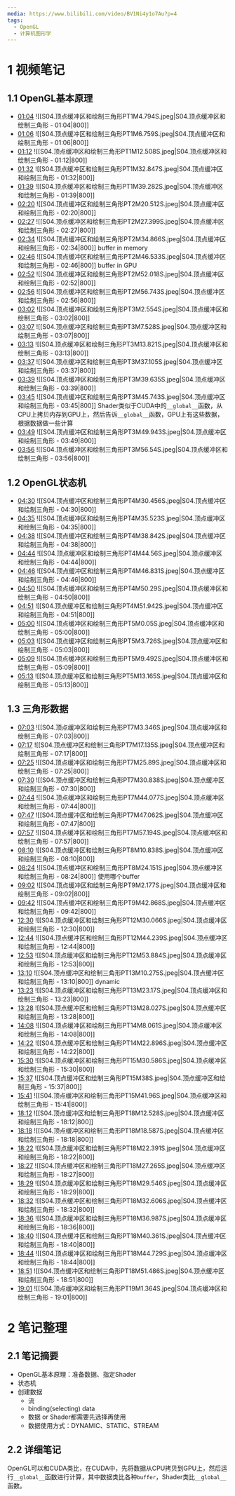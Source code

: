 ```yaml
---
media: https://www.bilibili.com/video/BV1Ni4y1o7Au?p=4
tags:
  - OpenGL
  - 计算机图形学
---
```

# 1 视频笔记
## 1.1 OpenGL基本原理
- [01:04](https://www.bilibili.com/video/BV1Ni4y1o7Au?p=4&t=64.79353#t=01:04.79) ![[S04.顶点缓冲区和绘制三角形PT1M4.794S.jpeg|S04.顶点缓冲区和绘制三角形 - 01:04|800]] 
- [01:06](https://www.bilibili.com/video/BV1Ni4y1o7Au?p=4&t=66.75895#t=01:06.76) ![[S04.顶点缓冲区和绘制三角形PT1M6.759S.jpeg|S04.顶点缓冲区和绘制三角形 - 01:06|800]] 
- [01:12](https://www.bilibili.com/video/BV1Ni4y1o7Au?p=4&t=72.507869#t=01:12.51) ![[S04.顶点缓冲区和绘制三角形PT1M12.508S.jpeg|S04.顶点缓冲区和绘制三角形 - 01:12|800]] 
- [01:32](https://www.bilibili.com/video/BV1Ni4y1o7Au?p=4&t=92.847381#t=01:32.85) ![[S04.顶点缓冲区和绘制三角形PT1M32.847S.jpeg|S04.顶点缓冲区和绘制三角形 - 01:32|800]] 
- [01:39](https://www.bilibili.com/video/BV1Ni4y1o7Au?p=4&t=99.281769#t=01:39.28) ![[S04.顶点缓冲区和绘制三角形PT1M39.282S.jpeg|S04.顶点缓冲区和绘制三角形 - 01:39|800]] 
- [02:20](https://www.bilibili.com/video/BV1Ni4y1o7Au?p=4&t=140.512483#t=02:20.51) ![[S04.顶点缓冲区和绘制三角形PT2M20.512S.jpeg|S04.顶点缓冲区和绘制三角形 - 02:20|800]] 
- [02:27](https://www.bilibili.com/video/BV1Ni4y1o7Au?p=4&t=147.399328#t=02:27.40) ![[S04.顶点缓冲区和绘制三角形PT2M27.399S.jpeg|S04.顶点缓冲区和绘制三角形 - 02:27|800]] 
- [02:34](https://www.bilibili.com/video/BV1Ni4y1o7Au?p=4&t=154.86563#t=02:34.87) ![[S04.顶点缓冲区和绘制三角形PT2M34.866S.jpeg|S04.顶点缓冲区和绘制三角形 - 02:34|800]] buffer in memory
- [02:46](https://www.bilibili.com/video/BV1Ni4y1o7Au?p=4&t=166.532796#t=02:46.53) ![[S04.顶点缓冲区和绘制三角形PT2M46.533S.jpeg|S04.顶点缓冲区和绘制三角形 - 02:46|800]] buffer in GPU
- [02:52](https://www.bilibili.com/video/BV1Ni4y1o7Au?p=4&t=172.01782#t=02:52.02) ![[S04.顶点缓冲区和绘制三角形PT2M52.018S.jpeg|S04.顶点缓冲区和绘制三角形 - 02:52|800]] 
- [02:56](https://www.bilibili.com/video/BV1Ni4y1o7Au?p=4&t=176.743186#t=02:56.74) ![[S04.顶点缓冲区和绘制三角形PT2M56.743S.jpeg|S04.顶点缓冲区和绘制三角形 - 02:56|800]] 
- [03:02](https://www.bilibili.com/video/BV1Ni4y1o7Au?p=4&t=182.553953#t=03:02.55) ![[S04.顶点缓冲区和绘制三角形PT3M2.554S.jpeg|S04.顶点缓冲区和绘制三角形 - 03:02|800]] 
- [03:07](https://www.bilibili.com/video/BV1Ni4y1o7Au?p=4&t=187.527801#t=03:07.53) ![[S04.顶点缓冲区和绘制三角形PT3M7.528S.jpeg|S04.顶点缓冲区和绘制三角形 - 03:07|800]] 
- [03:13](https://www.bilibili.com/video/BV1Ni4y1o7Au?p=4&t=193.821011#t=03:13.82) ![[S04.顶点缓冲区和绘制三角形PT3M13.821S.jpeg|S04.顶点缓冲区和绘制三角形 - 03:13|800]] 
- [03:37](https://www.bilibili.com/video/BV1Ni4y1o7Au?p=4&t=217.104731#t=03:37.10) ![[S04.顶点缓冲区和绘制三角形PT3M37.105S.jpeg|S04.顶点缓冲区和绘制三角形 - 03:37|800]] 
- [03:39](https://www.bilibili.com/video/BV1Ni4y1o7Au?p=4&t=219.634841#t=03:39.63) ![[S04.顶点缓冲区和绘制三角形PT3M39.635S.jpeg|S04.顶点缓冲区和绘制三角形 - 03:39|800]] 
- [03:45](https://www.bilibili.com/video/BV1Ni4y1o7Au?p=4&t=225.743319#t=03:45.74) ![[S04.顶点缓冲区和绘制三角形PT3M45.743S.jpeg|S04.顶点缓冲区和绘制三角形 - 03:45|800]] Shader类似于CUDA中的`__global__`函数，从CPU上拷贝内存到GPU上，然后告诉`__global__`函数，GPU上有这些数据，根据数据做一些计算
- [03:49](https://www.bilibili.com/video/BV1Ni4y1o7Au?p=4&t=229.942774#t=03:49.94) ![[S04.顶点缓冲区和绘制三角形PT3M49.943S.jpeg|S04.顶点缓冲区和绘制三角形 - 03:49|800]] 
- [03:56](https://www.bilibili.com/video/BV1Ni4y1o7Au?p=4&t=236.539838#t=03:56.54) ![[S04.顶点缓冲区和绘制三角形PT3M56.54S.jpeg|S04.顶点缓冲区和绘制三角形 - 03:56|800]] 
## 1.2 OpenGL状态机
- [04:30](https://www.bilibili.com/video/BV1Ni4y1o7Au?p=4&t=270.456046#t=04:30.46) ![[S04.顶点缓冲区和绘制三角形PT4M30.456S.jpeg|S04.顶点缓冲区和绘制三角形 - 04:30|800]] 
- [04:35](https://www.bilibili.com/video/BV1Ni4y1o7Au?p=4&t=275.523103#t=04:35.52) ![[S04.顶点缓冲区和绘制三角形PT4M35.523S.jpeg|S04.顶点缓冲区和绘制三角形 - 04:35|800]] 
- [04:38](https://www.bilibili.com/video/BV1Ni4y1o7Au?p=4&t=278.842042#t=04:38.84) ![[S04.顶点缓冲区和绘制三角形PT4M38.842S.jpeg|S04.顶点缓冲区和绘制三角形 - 04:38|800]] 
- [04:44](https://www.bilibili.com/video/BV1Ni4y1o7Au?p=4&t=284.559866#t=04:44.56) ![[S04.顶点缓冲区和绘制三角形PT4M44.56S.jpeg|S04.顶点缓冲区和绘制三角形 - 04:44|800]] 
- [04:46](https://www.bilibili.com/video/BV1Ni4y1o7Au?p=4&t=286.830791#t=04:46.83) ![[S04.顶点缓冲区和绘制三角形PT4M46.831S.jpeg|S04.顶点缓冲区和绘制三角形 - 04:46|800]] 
- [04:50](https://www.bilibili.com/video/BV1Ni4y1o7Au?p=4&t=290.29007#t=04:50.29) ![[S04.顶点缓冲区和绘制三角形PT4M50.29S.jpeg|S04.顶点缓冲区和绘制三角形 - 04:50|800]] 
- [04:51](https://www.bilibili.com/video/BV1Ni4y1o7Au?p=4&t=291.941652#t=04:51.94) ![[S04.顶点缓冲区和绘制三角形PT4M51.942S.jpeg|S04.顶点缓冲区和绘制三角形 - 04:51|800]] 
- [05:00](https://www.bilibili.com/video/BV1Ni4y1o7Au?p=4&t=300.049719#t=05:00.05) ![[S04.顶点缓冲区和绘制三角形PT5M0.05S.jpeg|S04.顶点缓冲区和绘制三角形 - 05:00|800]] 
- [05:03](https://www.bilibili.com/video/BV1Ni4y1o7Au?p=4&t=303.725606#t=05:03.73) ![[S04.顶点缓冲区和绘制三角形PT5M3.726S.jpeg|S04.顶点缓冲区和绘制三角形 - 05:03|800]] 
- [05:09](https://www.bilibili.com/video/BV1Ni4y1o7Au?p=4&t=309.491527#t=05:09.49) ![[S04.顶点缓冲区和绘制三角形PT5M9.492S.jpeg|S04.顶点缓冲区和绘制三角形 - 05:09|800]] 
- [05:13](https://www.bilibili.com/video/BV1Ni4y1o7Au?p=4&t=313.164587#t=05:13.16) ![[S04.顶点缓冲区和绘制三角形PT5M13.165S.jpeg|S04.顶点缓冲区和绘制三角形 - 05:13|800]] 
## 1.3 三角形数据
- [07:03](https://www.bilibili.com/video/BV1Ni4y1o7Au?p=4&t=423.345509#t=07:03.35) ![[S04.顶点缓冲区和绘制三角形PT7M3.346S.jpeg|S04.顶点缓冲区和绘制三角形 - 07:03|800]] 
- [07:17](https://www.bilibili.com/video/BV1Ni4y1o7Au?p=4&t=437.134948#t=07:17.13) ![[S04.顶点缓冲区和绘制三角形PT7M17.135S.jpeg|S04.顶点缓冲区和绘制三角形 - 07:17|800]] 
- [07:25](https://www.bilibili.com/video/BV1Ni4y1o7Au?p=4&t=445.889617#t=07:25.89) ![[S04.顶点缓冲区和绘制三角形PT7M25.89S.jpeg|S04.顶点缓冲区和绘制三角形 - 07:25|800]] 
- [07:30](https://www.bilibili.com/video/BV1Ni4y1o7Au?p=4&t=450.838241#t=07:30.84) ![[S04.顶点缓冲区和绘制三角形PT7M30.838S.jpeg|S04.顶点缓冲区和绘制三角形 - 07:30|800]] 
- [07:44](https://www.bilibili.com/video/BV1Ni4y1o7Au?p=4&t=464.077344#t=07:44.08) ![[S04.顶点缓冲区和绘制三角形PT7M44.077S.jpeg|S04.顶点缓冲区和绘制三角形 - 07:44|800]] 
- [07:47](https://www.bilibili.com/video/BV1Ni4y1o7Au?p=4&t=467.062345#t=07:47.06) ![[S04.顶点缓冲区和绘制三角形PT7M47.062S.jpeg|S04.顶点缓冲区和绘制三角形 - 07:47|800]] 
- [07:57](https://www.bilibili.com/video/BV1Ni4y1o7Au?p=4&t=477.193653#t=07:57.19) ![[S04.顶点缓冲区和绘制三角形PT7M57.194S.jpeg|S04.顶点缓冲区和绘制三角形 - 07:57|800]] 
- [08:10](https://www.bilibili.com/video/BV1Ni4y1o7Au?p=4&t=490.838108#t=08:10.84) ![[S04.顶点缓冲区和绘制三角形PT8M10.838S.jpeg|S04.顶点缓冲区和绘制三角形 - 08:10|800]] 
- [08:24](https://www.bilibili.com/video/BV1Ni4y1o7Au?p=4&t=504.150535#t=08:24.15) ![[S04.顶点缓冲区和绘制三角形PT8M24.151S.jpeg|S04.顶点缓冲区和绘制三角形 - 08:24|800]] 使用哪个buffer
- [09:02](https://www.bilibili.com/video/BV1Ni4y1o7Au?p=4&t=542.176962#t=09:02.18) ![[S04.顶点缓冲区和绘制三角形PT9M2.177S.jpeg|S04.顶点缓冲区和绘制三角形 - 09:02|800]] 
- [09:42](https://www.bilibili.com/video/BV1Ni4y1o7Au?p=4&t=582.868018#t=09:42.87) ![[S04.顶点缓冲区和绘制三角形PT9M42.868S.jpeg|S04.顶点缓冲区和绘制三角形 - 09:42|800]] 
- [12:30](https://www.bilibili.com/video/BV1Ni4y1o7Au?p=4&t=750.065862#t=12:30.07) ![[S04.顶点缓冲区和绘制三角形PT12M30.066S.jpeg|S04.顶点缓冲区和绘制三角形 - 12:30|800]] 
- [12:44](https://www.bilibili.com/video/BV1Ni4y1o7Au?p=4&t=764.239213#t=12:44.24) ![[S04.顶点缓冲区和绘制三角形PT12M44.239S.jpeg|S04.顶点缓冲区和绘制三角形 - 12:44|800]] 
- [12:53](https://www.bilibili.com/video/BV1Ni4y1o7Au?p=4&t=773.883877#t=12:53.88) ![[S04.顶点缓冲区和绘制三角形PT12M53.884S.jpeg|S04.顶点缓冲区和绘制三角形 - 12:53|800]] 
- [13:10](https://www.bilibili.com/video/BV1Ni4y1o7Au?p=4&t=790.275082#t=13:10.28) ![[S04.顶点缓冲区和绘制三角形PT13M10.275S.jpeg|S04.顶点缓冲区和绘制三角形 - 13:10|800]] dynamic
- [13:23](https://www.bilibili.com/video/BV1Ni4y1o7Au?p=4&t=803.170455#t=13:23.17) ![[S04.顶点缓冲区和绘制三角形PT13M23.17S.jpeg|S04.顶点缓冲区和绘制三角形 - 13:23|800]] 
- [13:28](https://www.bilibili.com/video/BV1Ni4y1o7Au?p=4&t=808.027378#t=13:28.03) ![[S04.顶点缓冲区和绘制三角形PT13M28.027S.jpeg|S04.顶点缓冲区和绘制三角形 - 13:28|800]] 
- [14:08](https://www.bilibili.com/video/BV1Ni4y1o7Au?p=4&t=848.061323#t=14:08.06) ![[S04.顶点缓冲区和绘制三角形PT14M8.061S.jpeg|S04.顶点缓冲区和绘制三角形 - 14:08|800]] 
- [14:22](https://www.bilibili.com/video/BV1Ni4y1o7Au?p=4&t=862.895637#t=14:22.90) ![[S04.顶点缓冲区和绘制三角形PT14M22.896S.jpeg|S04.顶点缓冲区和绘制三角形 - 14:22|800]] 
- [15:30](https://www.bilibili.com/video/BV1Ni4y1o7Au?p=4&t=930.585935#t=15:30.59) ![[S04.顶点缓冲区和绘制三角形PT15M30.586S.jpeg|S04.顶点缓冲区和绘制三角形 - 15:30|800]] 
- [15:37](https://www.bilibili.com/video/BV1Ni4y1o7Au?p=4&t=937.999863#t=15:38.00) ![[S04.顶点缓冲区和绘制三角形PT15M38S.jpeg|S04.顶点缓冲区和绘制三角形 - 15:37|800]] 
- [15:41](https://www.bilibili.com/video/BV1Ni4y1o7Au?p=4&t=941.959942#t=15:41.96) ![[S04.顶点缓冲区和绘制三角形PT15M41.96S.jpeg|S04.顶点缓冲区和绘制三角形 - 15:41|800]] 
- [18:12](https://www.bilibili.com/video/BV1Ni4y1o7Au?p=4&t=1092.528382#t=18:12.53) ![[S04.顶点缓冲区和绘制三角形PT18M12.528S.jpeg|S04.顶点缓冲区和绘制三角形 - 18:12|800]] 
- [18:18](https://www.bilibili.com/video/BV1Ni4y1o7Au?p=4&t=1098.586671#t=18:18.59) ![[S04.顶点缓冲区和绘制三角形PT18M18.587S.jpeg|S04.顶点缓冲区和绘制三角形 - 18:18|800]] 
- [18:22](https://www.bilibili.com/video/BV1Ni4y1o7Au?p=4&t=1102.39078#t=18:22.39) ![[S04.顶点缓冲区和绘制三角形PT18M22.391S.jpeg|S04.顶点缓冲区和绘制三角形 - 18:22|800]] 
- [18:27](https://www.bilibili.com/video/BV1Ni4y1o7Au?p=4&t=1107.264643#t=18:27.26) ![[S04.顶点缓冲区和绘制三角形PT18M27.265S.jpeg|S04.顶点缓冲区和绘制三角形 - 18:27|800]] 
- [18:29](https://www.bilibili.com/video/BV1Ni4y1o7Au?p=4&t=1109.546106#t=18:29.55) ![[S04.顶点缓冲区和绘制三角形PT18M29.546S.jpeg|S04.顶点缓冲区和绘制三角形 - 18:29|800]] 
- [18:32](https://www.bilibili.com/video/BV1Ni4y1o7Au?p=4&t=1112.606115#t=18:32.61) ![[S04.顶点缓冲区和绘制三角形PT18M32.606S.jpeg|S04.顶点缓冲区和绘制三角形 - 18:32|800]] 
- [18:36](https://www.bilibili.com/video/BV1Ni4y1o7Au?p=4&t=1116.986563#t=18:36.99) ![[S04.顶点缓冲区和绘制三角形PT18M36.987S.jpeg|S04.顶点缓冲区和绘制三角形 - 18:36|800]] 
- [18:40](https://www.bilibili.com/video/BV1Ni4y1o7Au?p=4&t=1120.360863#t=18:40.36) ![[S04.顶点缓冲区和绘制三角形PT18M40.361S.jpeg|S04.顶点缓冲区和绘制三角形 - 18:40|800]] 
- [18:44](https://www.bilibili.com/video/BV1Ni4y1o7Au?p=4&t=1124.728752#t=18:44.73) ![[S04.顶点缓冲区和绘制三角形PT18M44.729S.jpeg|S04.顶点缓冲区和绘制三角形 - 18:44|800]] 
- [18:51](https://www.bilibili.com/video/BV1Ni4y1o7Au?p=4&t=1131.486091#t=18:51.49) ![[S04.顶点缓冲区和绘制三角形PT18M51.486S.jpeg|S04.顶点缓冲区和绘制三角形 - 18:51|800]] 
- [19:01](https://www.bilibili.com/video/BV1Ni4y1o7Au?p=4&t=1141.36369#t=19:01.36) ![[S04.顶点缓冲区和绘制三角形PT19M1.364S.jpeg|S04.顶点缓冲区和绘制三角形 - 19:01|800]] 
# 2 笔记整理
## 2.1 笔记摘要
- OpenGL基本原理：准备数据、指定Shader
- 状态机
- 创建数据
	- 流
	- binding(selecting) data
	- 数据 or Shader都需要先选择再使用
	- 数据使用方式：DYNAMIC、STATIC、STREAM
## 2.2 详细笔记
OpenGL可以和CUDA类比，在CUDA中，先将数据从CPU拷贝到GPU上，然后运行`__global__`函数进行计算，其中数据类比各种`buffer`，Shader类比`__global__`函数。